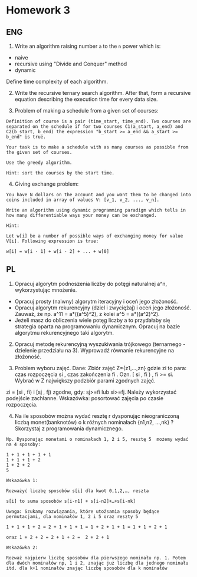 # Homework 3

## ENG

1. Write an algorithm raising number `a` to the `n` power which is:
  * naive
  * recursive using "Divide and Conquer" method
  * dynamic

  Define time complexity of each algorithm.

2. Write the recursive ternary search algorithm. After that, form a recursive equation describing the execution time for every data size.

3. Problem of making a schedule from a given set of courses:
```
Definition of course is a pair (time_start, time_end). Two courses are separated on the schedule if for two courses C1(a_start, a_end) and C2(b_start, b_end) the expression "b_start >= a_end && a_start >= b_end" is true.

Your task is to make a schedule with as many courses as possible from the given set of courses.

Use the greedy algorithm. 

Hint: sort the courses by the start time.
```

4. Giving exchange problem:
```
You have N dollars on the account and you want them to be changed into coins included in array of values V: [v_1, v_2, ..., v_n].

Write an algorithm using dynamic programming paradigm which tells in how many differentiable ways your money can be exchanged.

Hint:

Let w[i] be a number of possible ways of exchanging money for value V[i]. Following expression is true:

w[i] = w[i - 1] + w[i - 2] + ... + w[0]
```

## PL

1. Opracuj algorytm podnoszenia liczby do potęgi naturalnej a^n, wykorzystując mnożenie. 
  * Opracuj prosty (naiwny) algorytm iteracyjny i oceń jego złożoność. 
  * Opracuj algorytm rekurencyjny (dziel i zwyciężaj) i oceń jego złożoność. Zauważ, że np. a^11 = a*((a^5)^2), z kolei a^5 = a*((a^2)^2). 
  * Jeżeli masz do obliczenia wiele potęg liczby a to przydałaby się strategia oparta na programowaniu dynamicznym. Opracuj na bazie algorytmu rekurencyjnego taki algorytm.

2. Opracuj metodę rekurencyjną wyszukiwania trójkowego (ternarnego - dzielenie przedziału na 3). Wyprowadź równanie rekurencyjne na złożoność. 

3. Problem wyboru zajęć. Dane: Zbiór zajęć Z={z1,...,zn} gdzie zi to para: czas rozpoczęcia si , czas zakończenia fi . Ozn. [ si , fi ) , fi >= si. Wybrać w Z największy podzbiór parami zgodnych zajęć.

zi = [si , fi) i [sj , fj) zgodne, gdy: sj>=fi lub si>=fj. Należy wykorzystać podejście zachłanne. Wskazówka: posortować zajęcia po czasie rozpoczęcia.

4. Na ile sposobów można wydać resztę r dysponując nieograniczoną liczbą monet(banknotów) o k różnych nominałach {n1,n2,     ...,nk} ? Skorzystaj z programowania dynamicznego.

```
Np. Dysponując monetami o nominałach 1, 2 i 5, resztę 5  możemy wydać na 4 sposoby:

1 + 1 + 1 + 1 + 1
1 + 1 + 1 + 2
1 + 2 + 2
5

Wskazówka 1:

Rozważyć liczbę sposobów s[i] dla kwot 0,1,2,…, reszta

s[i] to suma sposobów s[i-n1] + s[i-n2]+…+s[i-nk]

Uwaga: Szukamy rozwiązania, które utożsamia sposoby będące permutacjami, dla nominałów 1, 2 i 5 oraz reszty 5  

1 + 1 + 1 + 2 = 2 + 1 + 1 + 1 = 1 + 2 + 1 + 1 = 1 + 1 + 2 + 1  

oraz 1 + 2 + 2 = 2 + 1 + 2 =  2 + 2 + 1

Wskazówka 2:

Rozważ najpierw liczbę sposobów dla pierwszego nominału np. 1. Potem dla dwóch nominałów np, 1 i 2, znając już liczbę dla jednego nominału itd. dla k+1 nominałów znając liczbę sposobów dla k nominałów
```



